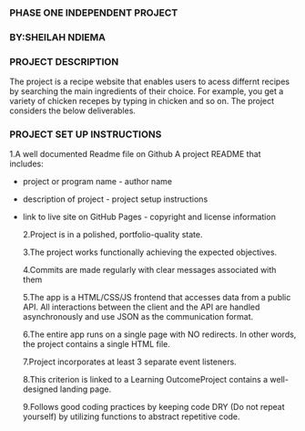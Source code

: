 ### PHASE ONE INDEPENDENT PROJECT

### BY:SHEILAH NDIEMA

### PROJECT DESCRIPTION

The project is a recipe website that enables users to acess differnt recipes by searching the main ingredients of their choice. For example, you get a variety of chicken recepes by typing in chicken and so on. The project considers the below deliverables.

### PROJECT SET UP INSTRUCTIONS

1.A well documented Readme file on Github A project README that includes:

- project or program name - author name
- description of project - project setup instructions
- link to live site on GitHub Pages - copyright and license information

  2.Project is in a polished, portfolio-quality state.

  3.The project works functionally achieving the expected objectives.

  4.Commits are made regularly with clear messages associated with them

  5.The app is a HTML/CSS/JS frontend that accesses data from a public API.
  All interactions between the client and the API are handled asynchronously and use JSON as the communication format.

  6.The entire app runs on a single page with NO redirects. In other words, the project contains a single HTML file.

  7.Project incorporates at least 3 separate event listeners.

  8.This criterion is linked to a Learning OutcomeProject contains a well-designed landing page.

  9.Follows good coding practices by keeping code DRY (Do not repeat yourself) by utilizing functions to abstract repetitive code.
